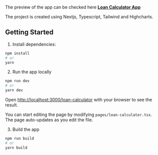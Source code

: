 The preview of the app can be checked here [**Loan Calculator App**](https://loan-calculator-abhinandshetty.vercel.app/loan-calculator)


The project is created using Nextjs, Typescript, Tailwind and Highcharts.
## Getting Started

1. Install dependencies:

```bash
npm install
# or
yarn
```

2. Run the app locally

```bash
npm run dev
# or
yarn dev
```

Open [http://localhost:3000/loan-calculator](http://localhost:3000/loan-calculator) with your browser to see the result.

You can start editing the page by modifying `pages/loan-calculator.tsx`. The page auto-updates as you edit the file.

3. Build the app

```bash
npm run build
# or
yarn build
```
